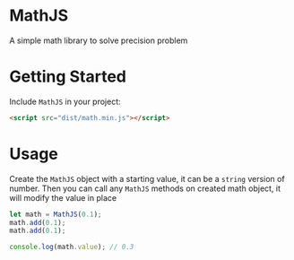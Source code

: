 # MathJS

A simple math library to solve precision problem

# Getting Started

Include `MathJS` in your project:

```html
<script src="dist/math.min.js"></script>
```

# Usage

Create the `MathJS` object with a starting value, it can be a `string` version of number. Then you can call any `MathJS` methods on created math object, it will modify the value in place

```js
let math = MathJS(0.1);
math.add(0.1);
math.add(0.1);

console.log(math.value); // 0.3
```